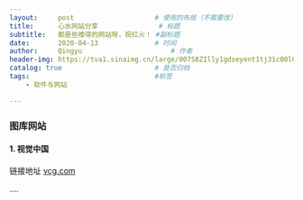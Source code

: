 ```yaml
---
layout:     post                    # 使用的布局（不需要改）
title:      心水网站分享               # 标题
subtitle:   都是些难得的网站呀，祝红火！ #副标题
date:       2020-04-13              # 时间
author:     Qingyu                      # 作者
header-img: https://tva1.sinaimg.cn/large/007S8ZIlly1gdseyent1tj31c00l0h82.jpg  #这篇文章标题背景图片
catalog: true                       # 是否归档
tags:                               #标签
    - 软件与网站

---
```


### 图库网站

#### 1. 视觉中国

链接地址 [vcg.com](https://www.vcg.com/)









....